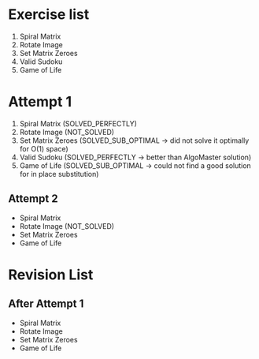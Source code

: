 # Exercise list 
1. Spiral Matrix
2. Rotate Image 
3. Set Matrix Zeroes 
4. Valid Sudoku 
5. Game of Life

# Attempt 1
1. Spiral Matrix (SOLVED_PERFECTLY)
2. Rotate Image (NOT_SOLVED)
3. Set Matrix Zeroes (SOLVED_SUB_OPTIMAL -> did not solve it optimally for O(1) space)
4. Valid Sudoku (SOLVED_PERFECTLY -> better  than AlgoMaster solution)
5. Game of Life (SOLVED_SUB_OPTIMAL -> could not find a good solution for in place substitution)

## Attempt 2
* Spiral Matrix
* Rotate Image (NOT_SOLVED)
* Set Matrix Zeroes
* Game of Life

# Revision List
## After Attempt 1
* Spiral Matrix
* Rotate Image 
* Set Matrix Zeroes
* Game of Life